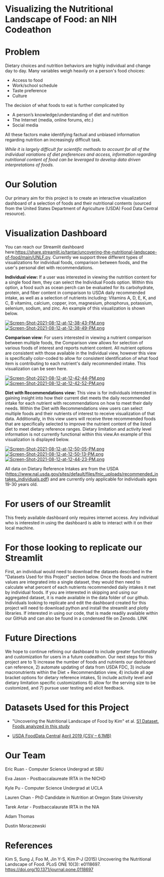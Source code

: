 # Visualizing the Nutritional Landscape of Food: an NIH Codeathon

# Problem 
Dietary choices and nutrition behaviors are highly individual and change day to day. Many variables weigh heavily on a person's food choices:
- Access to food
- Work/school schedule
- Taste preference
- Culture

The decision of what foods to eat is further complicated by
- A person’s knowledge/understanding of diet and nutrition
- The Internet (media, online forums, etc.)
- Social media

All these factors make identifying factual and unbiased information regarding nutrition an increasingly difficult task.

*While it is largely difficult for scientific methods to account for all of the individual variations of diet preferences and access, information regarding nutritional content of food can be leveraged to develop data driven interpretations of foods.*

# Our Solution

Our primary aim for this project is to create an interactive visualization dashboard of a selection of foods and their nutritional contents (sourced from the United States Department of Agriculture (USDA) Food Data Central resource). 

# Visualization Dashboard

You can reach our Streamlit dashboard here:https://share.streamlit.io/tantar/uncovering-the-nutritional-landscape-of-food/main/UNLF.py. Currently we support three different types of visualizations for individual foods, comparison between foods, and the user's personal diet with recommendations.  

**Individual view:** If a user was interested in viewing the nutrition content for a single food item, they can select the Individual Foods option. Within this option, a food such as ocean perch can be evaluated for its carbohydrate, protein, and fiber content in comparison to USDA daily recommended intake, as well as a selection of nutrients including: Vitamins A, D, E, K, and C, B vitamins, calcium, copper, iron, magnesium, phosphorus, potassium, selenium, sodium, and zinc. An example of this visualization is shown below.

[![Screen-Shot-2021-08-12-at-12-38-43-PM.png](https://i.postimg.cc/Cx2TT1wk/Screen-Shot-2021-08-12-at-12-38-43-PM.png)](https://postimg.cc/Bj2w2JLn)
[![Screen-Shot-2021-08-12-at-12-38-49-PM.png](https://i.postimg.cc/dtQzhd1G/Screen-Shot-2021-08-12-at-12-38-49-PM.png)](https://postimg.cc/Lh7y7Jjs)

**Comparison view:** For users interested in viewing a nutrient comparison between multiple foods, the Comparison view allows for selection of various foods of interest and reports nutrient content. All nutrient options are consistent with those available in the Individual view, however this view is specifically color-coded to allow for consistent identification of what food item is contributing to each nutrient's daily recommended intake. This visualization can be seen here.

[![Screen-Shot-2021-08-12-at-12-42-44-PM.png](https://i.postimg.cc/J0pYN6nZ/Screen-Shot-2021-08-12-at-12-42-44-PM.png)](https://postimg.cc/7JTNDNSZ)
[![Screen-Shot-2021-08-12-at-12-42-52-PM.png](https://i.postimg.cc/HW66PNY7/Screen-Shot-2021-08-12-at-12-42-52-PM.png)](https://postimg.cc/bd20Z32z)

**Diet with Recommendations view:** This view is for individuals interested in gaining insight into how their current diet meets the daily recommended intake for each nutrient with recommendations on how to meet their daily needs. Within the Diet with Recommendations view users can select multiple foods and their nutrients of interest to receive visualization of that data. Additionally, in this view users will receive three recommended foods that are specifically selected to improve the nutrient content of the listed diet to meet dietary reference ranges. Dietary limitation and activity level information is not currently functional within this view.An example of this visualization is displayed below. 


[![Screen-Shot-2021-08-12-at-12-50-05-PM.png](https://i.postimg.cc/QdmgH9FK/Screen-Shot-2021-08-12-at-12-50-05-PM.png)](https://postimg.cc/bZGS5vHq)
[![Screen-Shot-2021-08-12-at-12-50-13-PM.png](https://i.postimg.cc/XJG9HsQ9/Screen-Shot-2021-08-12-at-12-50-13-PM.png)](https://postimg.cc/zbNL3Fmf)
[![Screen-Shot-2021-08-12-at-12-44-23-PM.png](https://i.postimg.cc/9z3RnVrh/Screen-Shot-2021-08-12-at-12-44-23-PM.png)](https://postimg.cc/9wpQD6d8)

All data on Dietary Reference Intakes are from the USDA (https://www.nal.usda.gov/sites/default/files/fnic_uploads/recommended_intakes_individuals.pdf) and are currently only applicable for individuals ages 19-30 years old. 


# For users of our Streamlit
This freely available dashboard only requires internet access. Any individual who is interested in using the dashboard is able to interact with it on their local machine.

# For those looking to replicate our Streamlit
First, an individual would need to download the datasets described in the "Datasets Used for this Project" section below. Once the foods and nutrient values are integrated into a single dataset, they would then need to calculate what percent of each nutrients recommended daily intakes it met by individual foods. If you are interested in skipping and using our aggregated dataset, it is made available in the data folder of our github. Individuals looking to replicate and edit the dashboard created for this project will need to download python and install the streamlit and plotly libraries. If interested in using our code, that is made readily available within our GitHub and can also be found in a condensed file on Zenodo. LINK

# Future Directions
We hope to continue refining our dashboard to include greater functionality and customization for users in a future codeathon. Our next steps for this project are to 1) increase the number of foods and nutrients our dashboard can reference, 2) automate updating of data from USDA FDC, 3) include macronutrients within the Diet + Recommendation view, 4) include all age bracket options for dietary reference intakes, 5) include activity level and dietary limitation specific customizations 6) allow for the serving size to be customized, and 7) pursue user testing and elicit feedback. 

# Datasets Used for this Project
- "Uncovering the Nutritional Landscape of Food by Kim" et al. [S1 Dataset. Foods analyzed in this study](https://journals.plos.org/plosone/article?id=10.1371/journal.pone.0118697#references)

- [USDA FoodData Central](https://fdc.nal.usda.gov/download-datasets.html) [April 2019 (CSV – 6.1MB)](https://fdc.nal.usda.gov/fdc-datasets/FoodData_Central_sr_legacy_food_csv_%202019-04-02.zip)

# Our Team
Eric Ruan - Computer Science Undergrad at SBU

Eva Jason - Postbaccalaureate IRTA in the NICHD

Kyle Pu - Computer Science Undergrad at UCLA

Lauren Chan - PhD Candidate in Nutrition at Oregon State University

Tarek Antar - Postbaccalaurate IRTA in the NIA

Adam Thomas

Dustin Moraczewski

# References

Kim S, Sung J, Foo M, Jin Y-S, Kim P-J (2015) Uncovering the Nutritional Landscape of Food. PLoS ONE 10(3): e0118697. https://doi.org/10.1371/journal.pone.0118697

